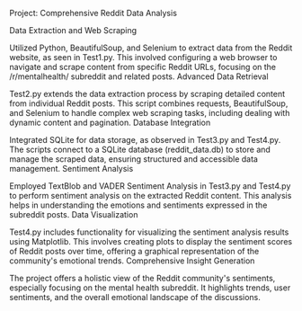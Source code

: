 Project: Comprehensive Reddit Data Analysis

Data Extraction and Web Scraping

Utilized Python, BeautifulSoup, and Selenium to extract data from the Reddit website, as seen in Test1.py. This involved configuring a web browser to navigate and scrape content from specific Reddit URLs, focusing on the /r/mentalhealth/ subreddit and related posts.
Advanced Data Retrieval

Test2.py extends the data extraction process by scraping detailed content from individual Reddit posts. This script combines requests, BeautifulSoup, and Selenium to handle complex web scraping tasks, including dealing with dynamic content and pagination.
Database Integration

Integrated SQLite for data storage, as observed in Test3.py and Test4.py. The scripts connect to a SQLite database (reddit_data.db) to store and manage the scraped data, ensuring structured and accessible data management.
Sentiment Analysis

Employed TextBlob and VADER Sentiment Analysis in Test3.py and Test4.py to perform sentiment analysis on the extracted Reddit content. This analysis helps in understanding the emotions and sentiments expressed in the subreddit posts.
Data Visualization

Test4.py includes functionality for visualizing the sentiment analysis results using Matplotlib. This involves creating plots to display the sentiment scores of Reddit posts over time, offering a graphical representation of the community's emotional trends.
Comprehensive Insight Generation

The project offers a holistic view of the Reddit community's sentiments, especially focusing on the mental health subreddit. It highlights trends, user sentiments, and the overall emotional landscape of the discussions.
